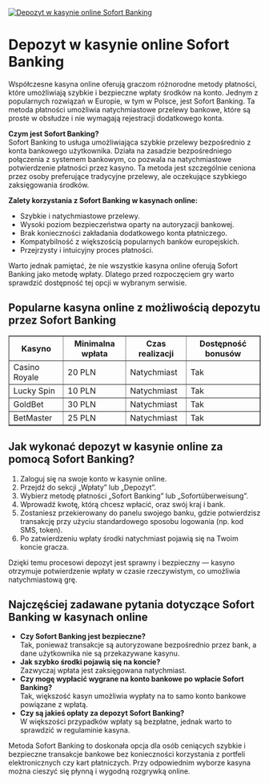 [![Depozyt w kasynie online Sofort Banking](https://123-caf.pages.dev/gitsignup.png)](https://vrmoo.ru/Bt82HjjY)

<h1>Depozyt w kasynie online Sofort Banking</h1> <p>Współczesne kasyna online oferują graczom różnorodne metody płatności, które umożliwiają szybkie i bezpieczne wpłaty środków na konto. Jednym z popularnych rozwiązań w Europie, w tym w Polsce, jest Sofort Banking. Ta metoda płatności umożliwia natychmiastowe przelewy bankowe, które są proste w obsłudze i nie wymagają rejestracji dodatkowego konta.</p>  <p><strong>Czym jest Sofort Banking?</strong><br> Sofort Banking to usługa umożliwiająca szybkie przelewy bezpośrednio z konta bankowego użytkownika. Działa na zasadzie bezpośredniego połączenia z systemem bankowym, co pozwala na natychmiastowe potwierdzenie płatności przez kasyno. Ta metoda jest szczególnie ceniona przez osoby preferujące tradycyjne przelewy, ale oczekujące szybkiego zaksięgowania środków.</p>  <p><strong>Zalety korzystania z Sofort Banking w kasynach online:</strong></p> <ul>   <li>Szybkie i natychmiastowe przelewy.</li>   <li>Wysoki poziom bezpieczeństwa oparty na autoryzacji bankowej.</li>   <li>Brak konieczności zakładania dodatkowego konta płatniczego.</li>   <li>Kompatybilność z większością popularnych banków europejskich.</li>   <li>Przejrzysty i intuicyjny proces płatności.</li> </ul>  <p>Warto jednak pamiętać, że nie wszystkie kasyna online oferują Sofort Banking jako metodę wpłaty. Dlatego przed rozpoczęciem gry warto sprawdzić dostępność tej opcji w wybranym serwisie.</p>  <h2>Popularne kasyna online z możliwością depozytu przez Sofort Banking</h2> <table border="1" cellpadding="8" cellspacing="0" style="border-collapse:collapse; width:100%;">   <thead>     <tr>       <th>Kasyno</th>       <th>Minimalna wpłata</th>       <th>Czas realizacji</th>       <th>Dostępność bonusów</th>     </tr>   </thead>   <tbody>     <tr>       <td>Casino Royale</td>       <td>20 PLN</td>       <td>Natychmiast</td>       <td>Tak</td>     </tr>     <tr>       <td>Lucky Spin</td>       <td>10 PLN</td>       <td>Natychmiast</td>       <td>Tak</td>     </tr>     <tr>       <td>GoldBet</td>       <td>30 PLN</td>       <td>Natychmiast</td>       <td>Tak</td>     </tr>     <tr>       <td>BetMaster</td>       <td>25 PLN</td>       <td>Natychmiast</td>       <td>Tak</td>     </tr>   </tbody> </table>  <h2>Jak wykonać depozyt w kasynie online za pomocą Sofort Banking?</h2> <ol>   <li>Zaloguj się na swoje konto w kasynie online.</li>   <li>Przejdź do sekcji „Wpłaty” lub „Depozyt”.</li>   <li>Wybierz metodę płatności „Sofort Banking” lub „Sofortüberweisung”.</li>   <li>Wprowadź kwotę, którą chcesz wpłacić, oraz swój kraj i bank.</li>   <li>Zostaniesz przekierowany do panelu swojego banku, gdzie potwierdzisz transakcję przy użyciu standardowego sposobu logowania (np. kod SMS, token).</li>   <li>Po zatwierdzeniu wpłaty środki natychmiast pojawią się na Twoim koncie gracza.</li> </ol>  <p>Dzięki temu procesowi depozyt jest sprawny i bezpieczny — kasyno otrzymuje potwierdzenie wpłaty w czasie rzeczywistym, co umożliwia natychmiastową grę.</p>  <h2>Najczęściej zadawane pytania dotyczące Sofort Banking w kasynach online</h2> <ul>   <li><strong>Czy Sofort Banking jest bezpieczne?</strong><br>   Tak, ponieważ transakcje są autoryzowane bezpośrednio przez bank, a dane użytkownika nie są przekazywane kasynu.</li>   <li><strong>Jak szybko środki pojawią się na koncie?</strong><br>   Zazwyczaj wpłata jest zaksięgowana natychmiast.</li>   <li><strong>Czy mogę wypłacić wygrane na konto bankowe po wpłacie Sofort Banking?</strong><br>   Tak, większość kasyn umożliwia wypłaty na to samo konto bankowe powiązane z wpłatą.</li>   <li><strong>Czy są jakieś opłaty za depozyt Sofort Banking?</strong><br>   W większości przypadków wpłaty są bezpłatne, jednak warto to sprawdzić w regulaminie kasyna.</li> </ul>  <p>Metoda Sofort Banking to doskonała opcja dla osób ceniących szybkie i bezpieczne transakcje bankowe bez konieczności korzystania z portfeli elektronicznych czy kart płatniczych. Przy odpowiednim wyborze kasyna można cieszyć się płynną i wygodną rozgrywką online.</p>